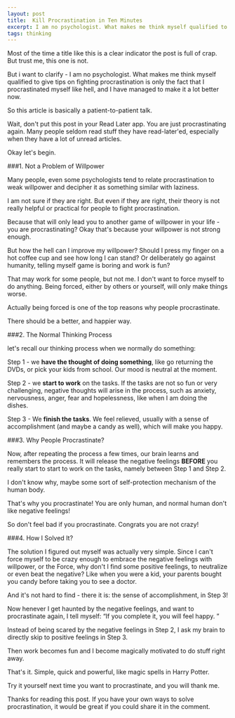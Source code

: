 ```yaml
---
layout: post
title:  Kill Procrastination in Ten Minutes
excerpt: I am no psychologist. What makes me think myself qualified to give tips on fighting procrastination is only the fact that I procrastinated myself like hell, and I have managed to make it a lot better now
tags: thinking
---
```

Most of the time a title like this is a clear indicator the post is full of crap. But trust me, this one is not.

But i want to clarify - I am no psychologist. What makes me think myself qualified to give tips on fighting procrastination is only the fact that I procrastinated myself like hell, and I have managed to make it a lot better now.

So this article is basically a patient-to-patient talk.

Wait, don't put this post in your Read Later app. You are just procrastinating again. Many people seldom read stuff they have read-later'ed, especially when they have a lot of unread articles.

Okay let's begin.

###1\. Not a Problem of Willpower

Many people, even some psychologists tend to relate procrastination to weak willpower and decipher it as something similar with laziness.

I am not sure if they are right. But even if they are right, their theory is not really helpful or practical for people to fight procrastination.

Because that will only lead you to another game of willpower in your life - you are procrastinating? Okay that's because your willpower is not strong enough.

But how the hell can I improve my willpower? Should I press my finger on a hot coffee cup and see how long I can stand? Or deliberately go against humanity, telling myself game is boring and work is fun?

That may work for some people, but not me. I don't want to force myself to do anything. Being forced, either by others or yourself, will only make things worse.

Actually being forced is one of the top reasons why people procrastinate.

There should be a better, and happier way.

###2\. The Normal Thinking Process

let's recall our thinking process when we normally do something:

Step 1 -  we **have the thought of doing something**, like go returning the DVDs, or pick your kids from school. Our mood is neutral at the moment.

Step 2 - we **start to work** on the tasks. If the tasks are not so fun or very challenging, negative thoughts will arise in the process, such as anxiety, nervousness, anger, fear and hopelessness, like when I am doing the dishes.

Step 3 - We **finish the tasks**. We feel relieved, usually with a sense of accomplishment \(and maybe a candy as well\), which will make you happy.

###3\. Why People Procrastinate?

Now, after repeating the process a few times, our brain learns and remembers the process. It will release the negative feelings **BEFORE** you really start to start to work on the tasks, namely between Step 1 and Step 2.

I don't know why, maybe some sort of self-protection mechanism of the human body.

That's why you procrastinate! You are only human, and normal human don't like negative feelings!

So don't feel bad if you procrastinate. Congrats you are not crazy!

###4\. How I Solved It?

The solution I figured out myself was actually very simple. Since I can't force myself to be crazy enough to embrace the negative feelings with willpower, or the Force, why don't I find some positive feelings, to neutralize or even beat the negative? Like when you were a kid, your parents bought you candy before taking you to see a doctor.

And it's not hard to find - there it is: the sense of accomplishment, in Step 3!

Now henever I get haunted by the negative feelings, and want to procrastinate again, I tell myself: “If you complete it, you will feel happy. ”

Instead of being scared by the negative feelings in Step 2, I ask my brain to directly skip to positive feelings in Step 3. 

Then work becomes fun and I become magically motivated to do stuff right away.

That's it. Simple, quick and powerful, like magic spells in Harry Potter.

Try it yourself next time you want to procrastinate, and you will thank me.

Thanks for reading this post. If you have your own ways to solve procrastination, it would be great if you could share it in the comment.
